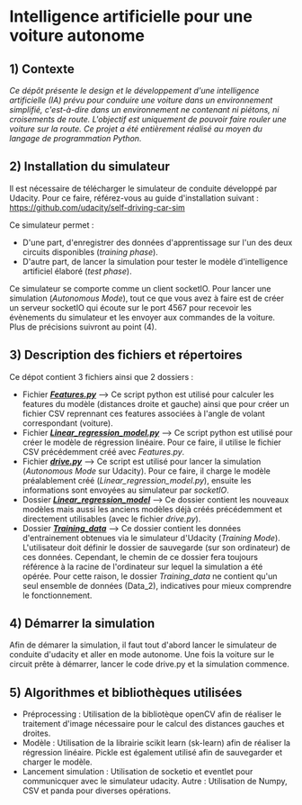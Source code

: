 # Intelligence artificielle pour une voiture autonome

## 1) Contexte
*Ce dépôt présente le design et le développement d'une intelligence artificielle (IA) prévu pour conduire une voiture dans un environnement simplifié, c'est-à-dire dans un environnement ne contenant ni piétons, ni croisements de route. L'objectif est uniquement de pouvoir faire rouler une voiture sur la route. Ce projet a été entièrement réalisé au moyen du langage de programmation Python.*

## 2) Installation du simulateur
Il est nécessaire de télécharger le simulateur de conduite développé par Udacity. Pour ce faire, référez-vous au guide d'installation suivant : https://github.com/udacity/self-driving-car-sim

  Ce simulateur permet :
  * D'une part, d'enregistrer des données d'apprentissage sur l'un des deux circuits disponibles (*training phase*).
  * D'autre part, de lancer la simulation pour tester le modèle d'intelligence artificiel élaboré (*test phase*).

Ce simulateur se comporte comme un client socketIO. Pour lancer une simulation (*Autonomous Mode*), tout ce que vous avez à faire est de créer un serveur socketIO qui écoute sur le port 4567 pour recevoir les évènements du simulateur et les envoyer aux commandes de la voiture. Plus de précisions suivront au point (4).

## 3) Description des fichiers et répertoires
Ce dépot contient 3 fichiers ainsi que 2 dossiers : 
* Fichier **[*Features.py*](https://github.com/Anizetho/Car_self_driving-AI-/blob/master/Features.py)**  --> Ce script python est utilisé pour calculer les features du modèle (distances droite et gauche) ainsi que pour créer un fichier CSV reprennant ces features associées à l'angle de volant correspondant (voiture).
* Fichier **[*Linear_regression_model.py*](https://github.com/Anizetho/Car_self_driving-AI-/blob/master/Linear_regression_model.py)**  --> Ce script python est utilisé pour créer le modèle de régression linéaire. Pour ce faire, il utilise le fichier CSV précédemment créé avec *Features.py*.
* Fichier **[*drive.py*](https://github.com/Anizetho/Car_self_driving-AI-/blob/master/drive.py)** --> Ce script est utilisé pour lancer la simulation (*Autonomous Mode* sur Udacity). Pour ce faire, il charge le modèle préalablement créé (*Linear_regression_model.py*), ensuite les informations sont envoyées au simulateur par *socketIO*. 
* Dossier **[*Linear_regression_model*](https://github.com/Anizetho/Car_self_driving-AI-/tree/master/Linear_regression_model)** --> Ce dossier contient les nouveaux modèles mais aussi les anciens modèles déjà créés précédemment et directement utilisables (avec le fichier *drive.py*).  
* Dossier **[*Training_data*](https://github.com/Anizetho/Car_self_driving-AI-/tree/master/Training_data)** --> Ce dossier contient les données d'entrainement obtenues via le simulateur d'Udacity (*Training Mode*). L'utilisateur doit définir le dossier de sauvegarde (sur son ordinateur) de ces données. Cependant, le chemin de ce dossier fera toujours référence à la racine de l'ordinateur sur lequel la simulation a été opérée. Pour cette raison, le dossier *Training_data* ne contient qu'un seul ensemble de données (Data_2), indicatives pour mieux comprendre le fonctionnement. 

## 4) Démarrer la simulation 
Afin de démarer la simulation, il faut tout d'abord lancer le simulateur de conduite d'udacity et aller en mode autonome. Une fois la voiture sur le circuit prête à démarrer, lancer le code drive.py et la simulation commence.

## 5) Algorithmes et bibliothèques utilisées
* Préprocessing : Utilisation de la bibliotèque openCV afin de réaliser le traitement d'image nécessaire pour le calcul des distances gauches et droites.
* Modèle : Utilisation de la librairie scikit learn (sk-learn) afin de réaliser la régression linéaire. Pickle est également utilisé afin de sauvegarder et charger le modèle.
* Lancement simulation : Utilisation de socketio et eventlet pour communicquer avec le simulateur udacity. 
Autre : Utilisation de Numpy, CSV et panda pour diverses opérations.
